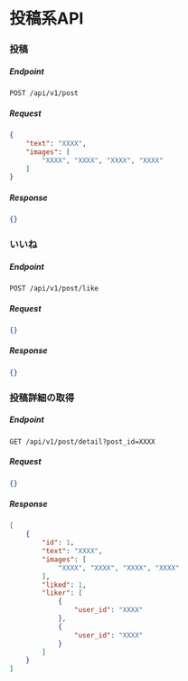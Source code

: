 # 投稿系API

### 投稿

##### Endpoint

```
POST /api/v1/post
```

##### Request

```json
{
    "text": "XXXX",
    "images": [
        "XXXX", "XXXX", "XXXX", "XXXX"
    ]
}
```

##### Response

```json
{}
```

### いいね

##### Endpoint

```
POST /api/v1/post/like
```

##### Request

```json
{}
```

##### Response

```json
{}
```

### 投稿詳細の取得

##### Endpoint

```
GET /api/v1/post/detail?post_id=XXXX
```

##### Request

```json
{}
```

##### Response

```json
[
    {
        "id": 1,
        "text": "XXXX",
        "images": [
            "XXXX", "XXXX", "XXXX", "XXXX"
        ],
        "liked": 1,
        "liker": [
            {
                "user_id": "XXXX"
            },
            {
                "user_id": "XXXX"
            }
        ]
    }
]
```